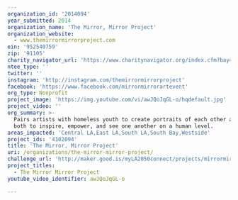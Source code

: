 ```yaml
---
organization_id: '2014094'
year_submitted: 2014
organization_name: 'The Mirror, Mirror Project'
organization_website:
  - www.themirrormirrorproject.com
ein: '952540759'
zip: '91105'
charity_navigator_url: 'https://www.charitynavigator.org/index.cfm?bay=search.profile&ein=952540759'
ntee_type: ''
twitter: ''
instagram: 'http://instagram.com/themirrormirrorproject'
facebook: 'https://www.facebook.com/mirrormirrorartevent'
org_type: Nonprofit
project_image: 'https://img.youtube.com/vi/awJQoJqGL-o/hqdefault.jpg'
project_video: ''
org_summary: >-
  Pairs artists with homeless youth to create portraits of each other allowing
  both to inspire, empower, and see one another on a human level.
areas_impacted: 'Central LA,East LA,South LA,South Bay,Westside'
project_ids: '4102094'
title: 'The Mirror, Mirror Project'
uri: /organizations/the-mirror-mirror-project/
challenge_url: 'http://maker.good.is/myLA2050connect/projects/mirrormirrorproject.html'
project_titles:
  - The Mirror Mirror Project
youtube_video_identifier: awJQoJqGL-o

---
```

